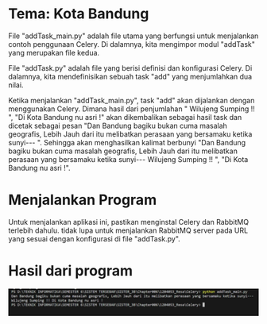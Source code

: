 # Tema: Kota Bandung

File "addTask_main.py" adalah file utama yang berfungsi untuk menjalankan contoh penggunaan Celery. Di dalamnya, kita mengimpor modul "addTask" yang merupakan file kedua.

File "addTask.py" adalah file yang berisi definisi dan konfigurasi Celery. Di dalamnya, kita mendefinisikan sebuah task "add" yang menjumlahkan dua nilai.

Ketika menjalankan "addTask_main.py", task "add" akan dijalankan dengan menggunakan Celery. Dimana hasil dari penjumlahan "  Wilujeng Sumping !! ", "Di Kota Bandung nu asri !" akan dikembalikan sebagai hasil task dan dicetak sebagai pesan "Dan Bandung bagiku bukan cuma masalah geografis, Lebih Jauh dari itu melibatkan perasaan yang bersamaku ketika sunyi--- <hasil>". Sehingga akan menghasilkan kalimat berbunyi "Dan Bandung bagiku bukan cuma masalah geografis, Lebih Jauh dari itu melibatkan perasaan yang bersamaku ketika sunyi--- 
 Wilujeng Sumping !! ", "Di Kota Bandung nu asri !".
  
# Menjalankan Program
  
Untuk menjalankan aplikasi ini, pastikan menginstal Celery dan RabbitMQ terlebih dahulu. tidak lupa untuk menjalankan RabbitMQ server pada URL yang sesuai dengan konfigurasi di file "addTask.py".

  
# Hasil dari program
  
 ![Gambar](CeleryResult.png)
